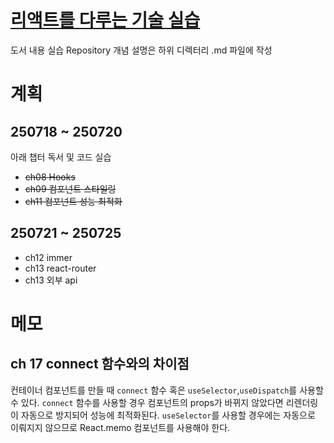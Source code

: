 # [리액트를 다루는 기술 실습](https://product.kyobobook.co.kr/detail/S000001792882)
도서 내용 실습 Repository 개념 설명은 하위 디렉터리 .md 파일에 작성

# 계획
## 250718 ~ 250720
아래 챕터 독서 및 코드 실습
- ~~ch08 Hooks~~  
- ~~ch09 컴포넌트 스타일링~~  
- ~~ch11 컴포넌트 성능 최적화~~  

## 250721 ~ 250725
- ch12 immer  
- ch13 react-router  
- ch13 외부 api  

# 메모
## ch 17 connect 함수와의 차이점
컨테이너 컴포넌트를 만들 때 `connect` 함수 혹은 `useSelector`,`useDispatch`를 사용할 수 있다.
`connect` 함수를 사용할 경우 컴포넌트의 props가 바뀌지 않았다면 리렌더링이 자동으로 방지되어 성능에 최적화된다. `useSelector`를 사용할 경우에는 자동으로 이뤄지지 않으므로 React.memo 컴포넌트를 사용해야 한다.